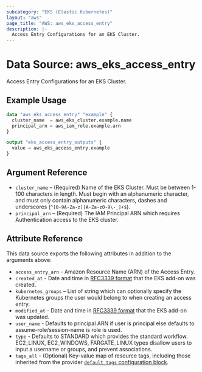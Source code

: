 ```yaml
---
subcategory: "EKS (Elastic Kubernetes)"
layout: "aws"
page_title: "AWS: aws_eks_access_entry"
description: |-
  Access Entry Configurations for an EKS Cluster.
---
```


# Data Source: aws_eks_access_entry

Access Entry Configurations for an EKS Cluster.

## Example Usage

```terraform
data "aws_eks_access_entry" "example" {
  cluster_name  = aws_eks_cluster.example.name
  principal_arn = aws_iam_role.example.arn
}

output "eks_access_entry_outputs" {
  value = aws_eks_access_entry.example
}
```

## Argument Reference

* `cluster_name` – (Required) Name of the EKS Cluster. Must be between 1-100 characters in length. Must begin with an alphanumeric character, and must only contain alphanumeric characters, dashes and underscores (`^[0-9A-Za-z][A-Za-z0-9\-_]+$`).
* `principal_arn` – (Required) The IAM Principal ARN which requires Authentication access to the EKS cluster.

## Attribute Reference

This data source exports the following attributes in addition to the arguments above:

* `access_entry_arn` - Amazon Resource Name (ARN) of the Access Entry.
* `created_at` - Date and time in [RFC3339 format](https://tools.ietf.org/html/rfc3339#section-5.8) that the EKS add-on was created.
* `kubernetes_groups` – List of string which can optionally specify the Kubernetes groups the user would belong to when creating an access entry.
* `modified_at` - Date and time in [RFC3339 format](https://tools.ietf.org/html/rfc3339#section-5.8) that the EKS add-on was updated.
* `user_name` - Defaults to principal ARN if user is principal else defaults to assume-role/session-name is role is used.
* `type` - Defaults to STANDARD which provides the standard workflow. EC2_LINUX, EC2_WINDOWS, FARGATE_LINUX types disallow users to input a username or groups, and prevent associations.
* `tags_all` - (Optional) Key-value map of resource tags, including those inherited from the provider [`default_tags` configuration block](https://registry.terraform.io/providers/hashicorp/aws/latest/docs#default_tags-configuration-block).
